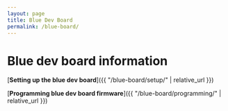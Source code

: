 ```yaml
---
layout: page
title: Blue Dev Board
permalink: /blue-board/
---
```


# Blue dev board information

[**Setting up the blue dev board**]({{ "/blue-board/setup/" | relative_url }})

[**Programming blue dev board firmware**]({{ "/blue-board/programming/" | relative_url }})